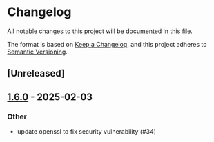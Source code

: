 # Changelog

All notable changes to this project will be documented in this file.

The format is based on [Keep a Changelog](https://keepachangelog.com/en/1.0.0/),
and this project adheres to [Semantic Versioning](https://semver.org/spec/v2.0.0.html).

## [Unreleased]

## [1.6.0](https://github.com/matter-labs/era-compiler-common/compare/era-compiler-downloader-v1.5.0...era-compiler-downloader-v1.6.0) - 2025-02-03

### Other

- update openssl to fix security vulnerability (#34)
